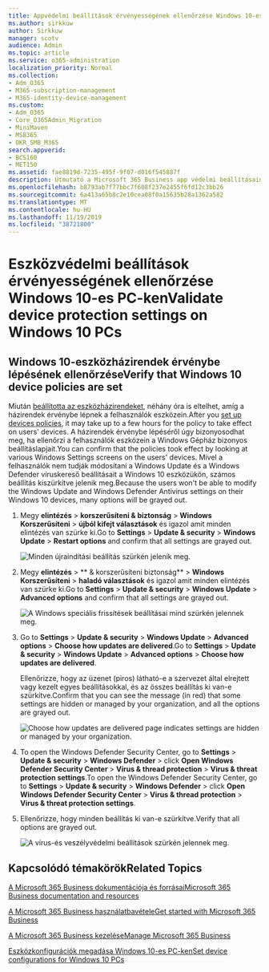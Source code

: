 ```yaml
---
title: Appvédelmi beállítások érvényességének ellenőrzése Windows 10-es PC-ken
ms.author: sirkkuw
author: Sirkkuw
manager: scotv
audience: Admin
ms.topic: article
ms.service: o365-administration
localization_priority: Normal
ms.collection:
- Adm_O365
- M365-subscription-management
- M365-identity-device-management
ms.custom:
- Adm_O365
- Core_O365Admin_Migration
- MiniMaven
- MSB365
- OKR_SMB_M365
search.appverid:
- BCS160
- MET150
ms.assetid: fae8819d-7235-495f-9f07-d016f545887f
description: Útmutató a Microsoft 365 Business app védelmi beállításainak érvényesítéséhez Windows 10 eszközökön.
ms.openlocfilehash: b8793ab7f77bbc7f608f237e2455f6fd12c3bb26
ms.sourcegitcommit: 6a413a65b8c2e10cea08f0a15635b28a1362a582
ms.translationtype: MT
ms.contentlocale: hu-HU
ms.lasthandoff: 11/19/2019
ms.locfileid: "38721800"
---
```

# <a name="validate-device-protection-settings-on-windows-10-pcs"></a><span data-ttu-id="17a50-103">Eszközvédelmi beállítások érvényességének ellenőrzése Windows 10-es PC-ken</span><span class="sxs-lookup"><span data-stu-id="17a50-103">Validate device protection settings on Windows 10 PCs</span></span>

## <a name="verify-that-windows-10-device-policies-are-set"></a><span data-ttu-id="17a50-104">Windows 10-eszközházirendek érvénybe lépésének ellenőrzése</span><span class="sxs-lookup"><span data-stu-id="17a50-104">Verify that Windows 10 device policies are set</span></span>

<span data-ttu-id="17a50-105">Miután [beállította az eszközházirendeket](protection-settings-for-windows-10-pcs.md), néhány óra is eltelhet, amíg a házirendek érvénybe lépnek a felhasználók eszközein.</span><span class="sxs-lookup"><span data-stu-id="17a50-105">After you [set up devices policies](protection-settings-for-windows-10-pcs.md), it may take up to a few hours for the policy to take effect on users' devices.</span></span> <span data-ttu-id="17a50-106">A házirendek érvénybe lépéséről úgy bizonyosodhat meg, ha ellenőrzi a felhasználók eszközein a Windows Gépház bizonyos beállításlapjait.</span><span class="sxs-lookup"><span data-stu-id="17a50-106">You can confirm that the policies took effect by looking at various Windows Settings screens on the users' devices.</span></span> <span data-ttu-id="17a50-107">Mivel a felhasználók nem tudják módosítani a Windows Update és a Windows Defender víruskereső beállításait a Windows 10 eszközükön, számos beállítás kiszürkítve jelenik meg.</span><span class="sxs-lookup"><span data-stu-id="17a50-107">Because the users won't be able to modify the Windows Update and Windows Defender Antivirus settings on their Windows 10 devices, many options will be grayed out.</span></span>
  
1. <span data-ttu-id="17a50-108">Megy **elintézés** \> **korszerűsíteni &amp; biztonság** \> **Windows Korszerűsíteni** \> **újból kifejt választások** és igazol amit minden elintézés van szürke ki.</span><span class="sxs-lookup"><span data-stu-id="17a50-108">Go to **Settings** \> **Update &amp; security** \> **Windows Update** \> **Restart options** and confirm that all settings are grayed out.</span></span> 
    
    ![Minden újraindítási beállítás szürkén jelenik meg.](media/31308da9-18b0-47c5-bbf6-d5fa6747c376.png)
  
2. <span data-ttu-id="17a50-110">Megy **elintézés** \> \*\* &amp; korszerűsíteni biztonság\*\* \> **Windows Korszerűsíteni** \> **haladó választások** és igazol amit minden elintézés van szürke ki.</span><span class="sxs-lookup"><span data-stu-id="17a50-110">Go to **Settings** \> **Update &amp; security** \> **Windows Update** \> **Advanced options** and confirm that all settings are grayed out.</span></span> 
    
    ![A Windows speciális frissítések beállításai mind szürkén jelennek meg.](media/049cf281-d503-4be9-898b-c0a3286c7fc2.png)
  
3. <span data-ttu-id="17a50-112">Go to **Settings** \> **Update &amp; security** \> **Windows Update** \> **Advanced options** \> **Choose how updates are delivered**.</span><span class="sxs-lookup"><span data-stu-id="17a50-112">Go to **Settings** \> **Update &amp; security** \> **Windows Update** \> **Advanced options** \> **Choose how updates are delivered**.</span></span>
    
    <span data-ttu-id="17a50-113">Ellenőrizze, hogy az üzenet (piros) látható-e a szervezet által elrejtett vagy kezelt egyes beállításokkal, és az összes beállítás ki van-e szürkítve.</span><span class="sxs-lookup"><span data-stu-id="17a50-113">Confirm that you can see the message (in red) that some settings are hidden or managed by your organization, and all the options are grayed out.</span></span>
    
    ![Choose how updates are delivered page indicates settings are hidden or managed by your organization.](media/6b3e37c5-da41-4afd-9983-b4f406216b59.png)
  
4. <span data-ttu-id="17a50-115">To open the Windows Defender Security Center, go to **Settings** \> **Update &amp; security** \> **Windows Defender** \> click **Open Windows Defender Security Center** \> **Virus &amp; thread protection** \> **Virus &amp; threat protection settings**.</span><span class="sxs-lookup"><span data-stu-id="17a50-115">To open the Windows Defender Security Center, go to **Settings** \> **Update &amp; security** \> **Windows Defender** \> click **Open Windows Defender Security Center** \> **Virus &amp; thread protection** \> **Virus &amp; threat protection settings**.</span></span> 
    
5. <span data-ttu-id="17a50-116">Ellenőrizze, hogy minden beállítás ki van-e szürkítve.</span><span class="sxs-lookup"><span data-stu-id="17a50-116">Verify that all options are grayed out.</span></span> 
    
    ![A vírus-és veszélyvédelmi beállítások szürkén jelennek meg.](media/9ca68d40-a5d9-49d7-92a4-c581688b5926.png)
  
## <a name="related-topics"></a><span data-ttu-id="17a50-118">Kapcsolódó témakörök</span><span class="sxs-lookup"><span data-stu-id="17a50-118">Related Topics</span></span>

[<span data-ttu-id="17a50-119">A Microsoft 365 Business dokumentációja és forrásai</span><span class="sxs-lookup"><span data-stu-id="17a50-119">Microsoft 365 Business documentation and resources</span></span>](https://go.microsoft.com/fwlink/p/?linkid=853701)
  
[<span data-ttu-id="17a50-120">A Microsoft 365 Business használatbavétele</span><span class="sxs-lookup"><span data-stu-id="17a50-120">Get started with Microsoft 365 Business</span></span>](microsoft-365-business-overview.md)
  
[<span data-ttu-id="17a50-121">A Microsoft 365 Business kezelése</span><span class="sxs-lookup"><span data-stu-id="17a50-121">Manage Microsoft 365 Business</span></span>](manage.md)
  
[<span data-ttu-id="17a50-122">Eszközkonfigurációk megadása Windows 10-es PC-ken</span><span class="sxs-lookup"><span data-stu-id="17a50-122">Set device configurations for Windows 10 PCs</span></span>](protection-settings-for-windows-10-pcs.md)
  


